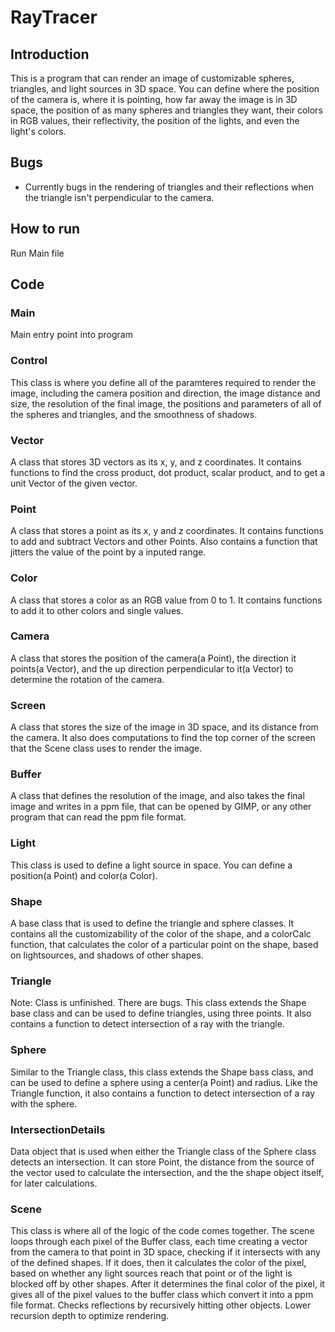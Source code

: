 # RayTracer
## Introduction
This is a program that can render an image of customizable spheres, triangles, and light sources in 3D space. You can define where the position of the camera is, where it is pointing, how far away the image is in 3D space, the position of as many spheres and triangles they want, their colors in RGB values, their reflectivity, the position of the lights, and even the light's colors.
## Bugs
- Currently bugs in the rendering of triangles and their reflections when the triangle isn't perpendicular to the camera.
## How to run
Run Main file
## Code
### Main
Main entry point into program
### Control
This class is where you define all of the paramteres required to render the image, including the camera position and direction, the image distance and size, the resolution of the final image, the positions and parameters of all of the spheres and triangles, and the smoothness of shadows.
### Vector
A class that stores 3D vectors as its x, y, and z coordinates. It contains functions to find the cross product, dot product, scalar product, and to get a unit Vector of the given vector.
### Point
A class that stores a point as its x, y and z coordinates. It contains functions to add and subtract Vectors and other Points. Also contains a function that jitters the value of the point by a inputed range.
### Color
A class that stores a color as an RGB value from 0 to 1. It contains functions to add it to other colors and single values.
### Camera
A class that stores the position of the camera(a Point), the direction it points(a Vector), and the up direction perpendicular to it(a Vector) to determine the rotation of the camera.
### Screen
A class that stores the size of the image in 3D space, and its distance from the camera. It also does computations to find the top corner of the screen that the Scene class uses to render the image.
### Buffer
A class that defines the resolution of the image, and also takes the final image and writes in a ppm file, that can be opened by GIMP, or any other program that can read the ppm file format.
### Light
This class is used to define a light source in space. You can define a position(a Point) and color(a Color).
### Shape
A base class that is used to define the triangle and sphere classes. It contains all the customizability of the color of the shape, and a colorCalc function, that calculates the color of a particular point on the shape, based on lightsources, and shadows of other shapes.
### Triangle
Note: Class is unfinished. There are bugs.
This class extends the Shape base class and can be used to define triangles, using three points. It also contains a function to detect intersection of a ray with the triangle.
### Sphere
Similar to the Triangle class, this class extends the Shape bass class, and can be used to define a sphere using a center(a Point) and radius. Like the Triangle function, it also contains a function to detect intersection of a ray with the sphere. 
### IntersectionDetails
Data object that is used when either the Triangle class of the Sphere class detects an intersection. It can store Point, the distance from the source of the vector used to calculate the intersection, and the the shape object itself, for later calculations.
### Scene
This class is where all of the logic of the code comes together. The scene loops through each pixel of the Buffer class, each time creating a vector from the camera to that point in 3D space, checking if it intersects with any of the defined shapes. If it does, then it calculates the color of the pixel, based on whether any light sources reach that point or of the light is blocked off by other shapes. After it determines the final color of the pixel, it gives all of the pixel values to the buffer class which convert it into a ppm file format. Checks reflections by recursively hitting other objects. Lower recursion depth to optimize rendering.
